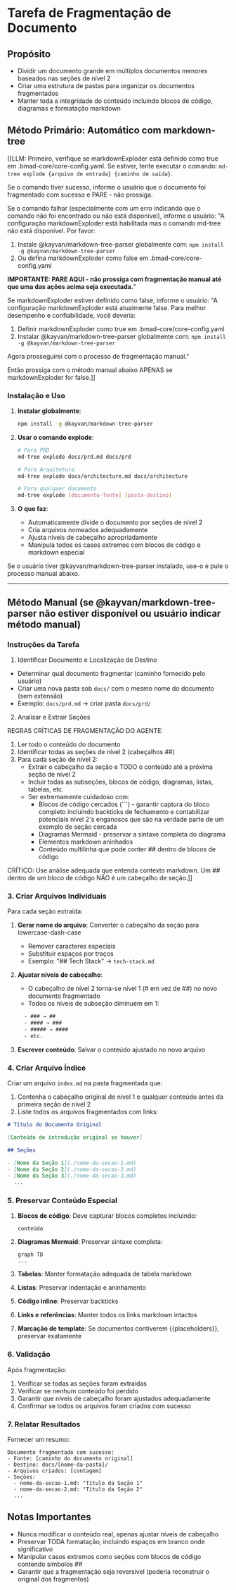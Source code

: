 <!-- Desenvolvido por PRISMA™ Core -->

# Tarefa de Fragmentação de Documento

## Propósito

- Dividir um documento grande em múltiplos documentos menores baseados nas seções de nível 2
- Criar uma estrutura de pastas para organizar os documentos fragmentados
- Manter toda a integridade do conteúdo incluindo blocos de código, diagramas e formatação markdown

## Método Primário: Automático com markdown-tree

[[LLM: Primeiro, verifique se markdownExploder está definido como true em .bmad-core/core-config.yaml. Se estiver, tente executar o comando: `md-tree explode {arquivo de entrada} {caminho de saída}`.

Se o comando tiver sucesso, informe o usuário que o documento foi fragmentado com sucesso e PARE - não prossiga.

Se o comando falhar (especialmente com um erro indicando que o comando não foi encontrado ou não está disponível), informe o usuário: "A configuração markdownExploder está habilitada mas o comando md-tree não está disponível. Por favor:

1. Instale @kayvan/markdown-tree-parser globalmente com: `npm install -g @kayvan/markdown-tree-parser`
2. Ou defina markdownExploder como false em .bmad-core/core-config.yaml

**IMPORTANTE: PARE AQUI - não prossiga com fragmentação manual até que uma das ações acima seja executada.**"

Se markdownExploder estiver definido como false, informe o usuário: "A configuração markdownExploder está atualmente false. Para melhor desempenho e confiabilidade, você deveria:

1. Definir markdownExploder como true em .bmad-core/core-config.yaml
2. Instalar @kayvan/markdown-tree-parser globalmente com: `npm install -g @kayvan/markdown-tree-parser`

Agora prosseguirei com o processo de fragmentação manual."

Então prossiga com o método manual abaixo APENAS se markdownExploder for false.]]

### Instalação e Uso

1. **Instalar globalmente**:

   ```bash
   npm install -g @kayvan/markdown-tree-parser
   ```

2. **Usar o comando explode**:

   ```bash
   # Para PRD
   md-tree explode docs/prd.md docs/prd

   # Para Arquitetura
   md-tree explode docs/architecture.md docs/architecture

   # Para qualquer documento
   md-tree explode [documento-fonte] [pasta-destino]
   ```

3. **O que faz**:
   - Automaticamente divide o documento por seções de nível 2
   - Cria arquivos nomeados adequadamente
   - Ajusta níveis de cabeçalho apropriadamente
   - Manipula todos os casos extremos com blocos de código e markdown especial

Se o usuário tiver @kayvan/markdown-tree-parser instalado, use-o e pule o processo manual abaixo.

---

## Método Manual (se @kayvan/markdown-tree-parser não estiver disponível ou usuário indicar método manual)

### Instruções da Tarefa

1. Identificar Documento e Localização de Destino

- Determinar qual documento fragmentar (caminho fornecido pelo usuário)
- Criar uma nova pasta sob `docs/` com o mesmo nome do documento (sem extensão)
- Exemplo: `docs/prd.md` → criar pasta `docs/prd/`

2. Analisar e Extrair Seções

REGRAS CRÍTICAS DE FRAGMENTAÇÃO DO AGENTE:

1. Ler todo o conteúdo do documento
2. Identificar todas as seções de nível 2 (cabeçalhos ##)
3. Para cada seção de nível 2:
   - Extrair o cabeçalho da seção e TODO o conteúdo até a próxima seção de nível 2
   - Incluir todas as subseções, blocos de código, diagramas, listas, tabelas, etc.
   - Ser extremamente cuidadoso com:
     - Blocos de código cercados (```) - garantir captura do bloco completo incluindo backticks de fechamento e contabilizar potenciais nível 2's enganosos que são na verdade parte de um exemplo de seção cercada
     - Diagramas Mermaid - preservar a sintaxe completa do diagrama
     - Elementos markdown aninhados
     - Conteúdo multilinha que pode conter ## dentro de blocos de código

CRÍTICO: Use análise adequada que entenda contexto markdown. Um ## dentro de um bloco de código NÃO é um cabeçalho de seção.]]

### 3. Criar Arquivos Individuais

Para cada seção extraída:

1. **Gerar nome do arquivo**: Converter o cabeçalho da seção para lowercase-dash-case
   - Remover caracteres especiais
   - Substituir espaços por traços
   - Exemplo: "## Tech Stack" → `tech-stack.md`

2. **Ajustar níveis de cabeçalho**:
   - O cabeçalho de nível 2 torna-se nível 1 (# em vez de ##) no novo documento fragmentado
   - Todos os níveis de subseção diminuem em 1:

   ```txt
     - ### → ##
     - #### → ###
     - ##### → ####
     - etc.
   ```

3. **Escrever conteúdo**: Salvar o conteúdo ajustado no novo arquivo

### 4. Criar Arquivo Índice

Criar um arquivo `index.md` na pasta fragmentada que:

1. Contenha o cabeçalho original de nível 1 e qualquer conteúdo antes da primeira seção de nível 2
2. Liste todos os arquivos fragmentados com links:

```markdown
# Título do Documento Original

[Conteúdo de introdução original se houver]

## Seções

- [Nome da Seção 1](./nome-da-secao-1.md)
- [Nome da Seção 2](./nome-da-secao-2.md)
- [Nome da Seção 3](./nome-da-secao-3.md)
  ...
```

### 5. Preservar Conteúdo Especial

1. **Blocos de código**: Deve capturar blocos completos incluindo:

   ```language
   conteúdo
   ```

2. **Diagramas Mermaid**: Preservar sintaxe completa:

   ```mermaid
   graph TD
   ...
   ```

3. **Tabelas**: Manter formatação adequada de tabela markdown

4. **Listas**: Preservar indentação e aninhamento

5. **Código inline**: Preservar backticks

6. **Links e referências**: Manter todos os links markdown intactos

7. **Marcação de template**: Se documentos contiverem {{placeholders}}, preservar exatamente

### 6. Validação

Após fragmentação:

1. Verificar se todas as seções foram extraídas
2. Verificar se nenhum conteúdo foi perdido
3. Garantir que níveis de cabeçalho foram ajustados adequadamente
4. Confirmar se todos os arquivos foram criados com sucesso

### 7. Relatar Resultados

Fornecer um resumo:

```text
Documento fragmentado com sucesso:
- Fonte: [caminho do documento original]
- Destino: docs/[nome-da-pasta]/
- Arquivos criados: [contagem]
- Seções:
  - nome-da-secao-1.md: "Título da Seção 1"
  - nome-da-secao-2.md: "Título da Seção 2"
  ...
```

## Notas Importantes

- Nunca modificar o conteúdo real, apenas ajustar níveis de cabeçalho
- Preservar TODA formatação, incluindo espaços em branco onde significativo
- Manipular casos extremos como seções com blocos de código contendo símbolos ##
- Garantir que a fragmentação seja reversível (poderia reconstruir o original dos fragmentos)